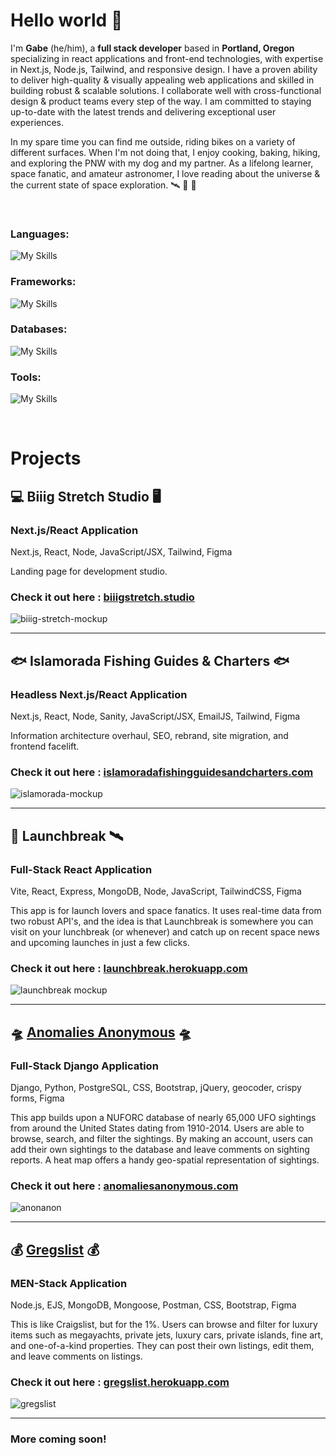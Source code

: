 # Hello world :wave:
I'm **Gabe** (he/him), a **full stack developer** based in **Portland, Oregon** specializing in react applications and front-end technologies, with expertise in Next.js, Node.js, Tailwind, and responsive design. I have a proven ability to deliver high-quality & visually appealing web applications and skilled in building robust & scalable solutions. I collaborate well with cross-functional design & product teams every step of the way. I am committed to staying up-to-date with the latest trends and delivering exceptional user experiences.

In my spare time you can find me outside, riding bikes on a variety of different surfaces. When I'm not doing that, I enjoy cooking, baking, hiking, and exploring the PNW with my dog and my partner. As a lifelong learner, space fanatic, and amateur astronomer, I love reading about the universe & the current state of space exploration. 🛰️ 🚀 📡

<br>

### Languages: 
![My Skills](https://skillicons.dev/icons?i=js,ts,html,css,py,md,php)

### Frameworks:
![My Skills](https://skillicons.dev/icons?i=react,nextjs,django,nodejs,express,tailwind,bootstrap)

### Databases:
![My Skills](https://skillicons.dev/icons?i=postgres,mongodb,sqlite,gcb)

### Tools:
![My Skills](https://skillicons.dev/icons?i=vite,vercel,figma,git,github,aws,postman,vscode,stackoverflow,heroku,discord)

<br>

# Projects

## 💻 Biiig Stretch Studio 🖥️

### Next.js/React Application

Next.js, React, Node, JavaScript/JSX, Tailwind, Figma

Landing page for development studio.

### Check it out here : [biiigstretch.studio](https://biiigstretch.studio/)

![biiig-stretch-mockup](https://github.com/gabewolford/gabewolford/assets/98293872/faddeb5e-3933-4868-b27c-2dec72c952a9)

<hr>

## 🐟 Islamorada Fishing Guides & Charters 🐟

### Headless Next.js/React Application

Next.js, React, Node, Sanity, JavaScript/JSX, EmailJS, Tailwind, Figma

Information architecture overhaul, SEO, rebrand, site migration, and frontend facelift.

### Check it out here : [islamoradafishingguidesandcharters.com](https://islamoradafishingguidesandcharters.com/)

![islamorada-mockup](https://github.com/gabewolford/gabewolford/assets/98293872/aee311ef-dbd1-4b36-9c2c-f1bdc971c18d)

<hr>

## &#128640; Launchbreak  &#128752;

### Full-Stack React Application

Vite, React, Express, MongoDB, Node, JavaScript, TailwindCSS, Figma

This app is for launch lovers and space fanatics. It uses real-time data from two robust API's, and the idea is that Launchbreak is somewhere you can visit on your lunchbreak (or whenever) and catch up on recent space news and upcoming launches in just a few clicks.

### Check it out here : [launchbreak.herokuapp.com](https://launchbreak.herokuapp.com/)

![launchbreak mockup](https://user-images.githubusercontent.com/98293872/235741613-2da1e62f-86cd-4e3c-ac8c-fb0d12415ecc.png)

<hr>

## 🛸 [Anomalies Anonymous](https://www.anomaliesanonymous.com) 🛸

### Full-Stack Django Application

Django, Python, PostgreSQL, CSS, Bootstrap, jQuery, geocoder, crispy forms, Figma

This app builds upon a NUFORC database of nearly 65,000 UFO sightings from around the United States dating from 1910-2014. Users are able to browse, search, and filter the sightings. By making an account, users can add their own sightings to the database and leave comments on sighting reports. A heat map offers a handy geo-spatial representation of sightings.

### Check it out here : [anomaliesanonymous.com](https://www.anomaliesanonymous.com)

![anonanon](https://user-images.githubusercontent.com/98293872/232971994-52f6fbbe-a44e-460a-8c59-7f4660cd4e33.png)

<hr>

## 💰 [Gregslist](https://gregslist.herokuapp.com/) 💰

### MEN-Stack Application

Node.js, EJS, MongoDB, Mongoose, Postman, CSS, Bootstrap, Figma

This is like Craigslist, but for the 1%. Users can browse and filter for luxury items such as megayachts, private jets, luxury cars, private islands, fine art, and one-of-a-kind properties. They can post their own listings, edit them, and leave comments on listings.


### Check it out here : [gregslist.herokuapp.com](https://gregslist.herokuapp.com/)

![gregslist](https://user-images.githubusercontent.com/98293872/232972007-47517740-bc8e-421a-92ef-a1c40ac0afbf.png)

<hr>

### More coming soon!
